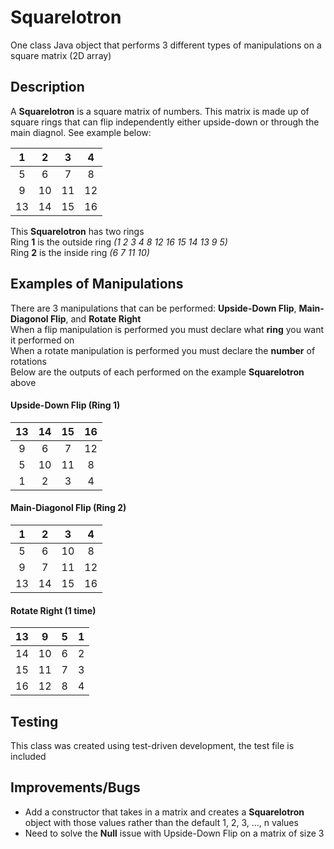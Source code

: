 # Squarelotron
One class Java object that performs 3 different types of manipulations on a square matrix (2D array)

## Description 
A **Squarelotron** is a square matrix of numbers.  This matrix is made up of square rings that can flip independently either upside-down or through the main diagnol.  See example below:  

| 1 | 2 | 3 | 4 |  
| :--: | :--: | :--: | :--: |
| 5 | 6 | 7 | 8 |  
| 9 | 10 | 11 | 12 |  
| 13 | 14 | 15 | 16 |

This **Squarelotron** has two rings  
Ring **1** is the outside ring _(1 2 3 4 8 12 16 15 14 13 9 5)_  
Ring **2** is the inside ring _(6 7 11 10)_

## Examples of Manipulations
There are 3 manipulations that can be performed: **Upside-Down Flip**, **Main-Diagonol Flip**, and **Rotate Right**  
When a flip manipulation is performed you must declare what **ring** you want it performed on  
When a rotate manipulation is performed you must declare the **number** of rotations  
Below are the outputs of each performed on the example **Squarelotron** above  

#### Upside-Down Flip (Ring 1)

| 13 | 14 | 15 | 16 |  
| :--: | :--: | :--: | :--: |
| 9 | 6 | 7 | 12 |  
| 5 | 10 | 11 | 8 |  
| 1 | 2 | 3 | 4 |

#### Main-Diagonol Flip (Ring 2)

| 1 | 2 | 3 | 4 |  
| :--: | :--: | :--: | :--: |
| 5 | 6 | 10 | 8 |  
| 9 | 7 | 11 | 12 |  
| 13 | 14 | 15 | 16 |

#### Rotate Right (1 time)

| 13 | 9 | 5 | 1 |  
| :--: | :--: | :--: | :--: |
| 14 | 10 | 6 | 2 |  
| 15 | 11 | 7 | 3 |  
| 16 | 12 | 8 | 4 |

## Testing
This class was created using test-driven development, the test file is included

## Improvements/Bugs

* Add a constructor that takes in a matrix and creates a **Squarelotron** object with those values rather than the default 1, 2, 3, ..., n values
* Need to solve the **Null** issue with Upside-Down Flip on a matrix of size 3
